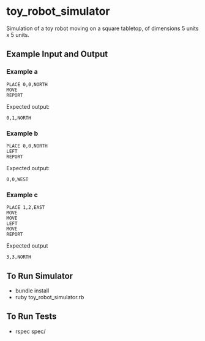 # toy_robot_simulator
Simulation of a toy robot moving on a square tabletop, of dimensions 5 units x 5 units.

Example Input and Output
------------------------

### Example a

    PLACE 0,0,NORTH
    MOVE
    REPORT

Expected output:

    0,1,NORTH

### Example b

    PLACE 0,0,NORTH
    LEFT
    REPORT

Expected output:

    0,0,WEST

### Example c

    PLACE 1,2,EAST
    MOVE
    MOVE
    LEFT
    MOVE
    REPORT

Expected output

    3,3,NORTH

To Run Simulator
-----------------
- bundle install
- ruby toy_robot_simulator.rb


To Run Tests
------------
- rspec spec/
